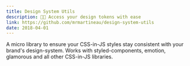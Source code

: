 ```yaml
---
title: Design System Utils
description: 👩‍🎨 Access your design tokens with ease
link: https://github.com/mrmartineau/design-system-utils
date: 2018-04-01
---
```


A micro library to ensure your CSS-in-JS styles stay consistent with your brand's design-system. Works with styled-components, emotion, glamorous and all other CSS-in-JS libraries.
